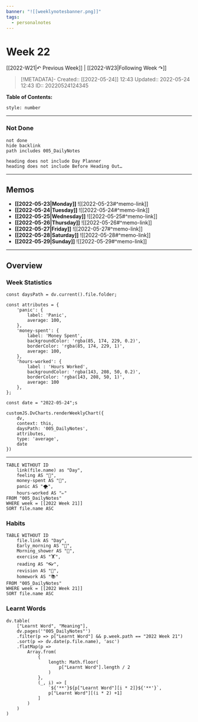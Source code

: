```yaml
---
banner: "![[weeklynotesbanner.png]]"
tags:
  - personalnotes
---
```

# Week 22

[[2022-W21|↶ Previous Week]] | [[2022-W23|Following Week ↷]]

> [!METADATA]-
> Created:: [[2022-05-24]] 12:43
> Updated:: 2022-05-24 12:43
> ID:: 20220524124345

**Table of Contents:**
```toc
style: number
```
___
### Not Done
```tasks
not done
hide backlink
path includes 005_DailyNotes

heading does not include Day Planner
heading does not include Before Heading Out…
```
---
## Memos
- **[[2022-05-23|Monday]]**
	![[2022-05-23#^memo-link]]
- **[[2022-05-24|Tuesday]]**
	![[2022-05-24#^memo-link]]
- **[[2022-05-25|Wednesday]]**
	![[2022-05-25#^memo-link]]
- **[[2022-05-26|Thursday]]**
	![[2022-05-26#^memo-link]]
- **[[2022-05-27|Friday]]**
	![[2022-05-27#^memo-link]]
- **[[2022-05-28|Saturday]]**
	![[2022-05-28#^memo-link]]
- **[[2022-05-29|Sunday]]**
	![[2022-05-29#^memo-link]]
---
## Overview
### Week Statistics
```dataviewjs
const daysPath = dv.current().file.folder;

const attributes = {
	'panic': {
		label: 'Panic',
		average: 100,
	},
	'money-spent': {
		label: 'Money Spent',
		backgroundColor: 'rgba(85, 174, 229, 0.2)',
		borderColor: 'rgba(85, 174, 229, 1)',
		average: 100,
	},
	'hours-worked': {
		label : 'Hours Worked',
		backgroundColor: 'rgba(143, 208, 50, 0.2)',
		borderColor: 'rgba(143, 208, 50, 1)',
		average: 100
	},
};

const date = "2022-05-24";s

customJS.DvCharts.renderWeeklyChart({
	dv,
	context: this,
	daysPath: '005_DailyNotes',
	attributes,
	type: 'average',
	date
})
```
---
```dataview
TABLE WITHOUT ID
	link(file.name) as "Day",
	feeling AS "💭",
	money-spent AS "💸",
	panic AS "🌪️",
	hours-worked AS "✏️"
FROM "005_DailyNotes"
WHERE week = [[2022 Week 21]]
SORT file.name ASC
```
### Habits
```dataview
TABLE WITHOUT ID
	file.link AS "Day",
	Early_morning AS "🌅",
	Morning_shower AS "🚿",
	exercise AS "🏋️",
	reading AS "👓",
	revision AS "🔁",
	homework AS "📚"
FROM "005_DailyNotes"
WHERE week = [[2022 Week 21]]
SORT file.name ASC
```
### Learnt Words
```dataviewjs
dv.table(
	["Learnt Word", "Meaning"],
	dv.pages('"005_DailyNotes"')
	.filter(p => p["Learnt Word"] && p.week.path == "2022 Week 21")
	.sort(p => dv.date(p.file.name), 'asc')
	.flatMap(p =>
		Array.from(
			{
				length: Math.floor(
					p["Learnt Word"].length / 2
				)
			},
			(_, i) => [
				`${'**'}${p["Learnt Word"][i * 2]}${'**'}`,
				p["Learnt Word"][(i * 2) +1]
			]
		)
	)
)
```



